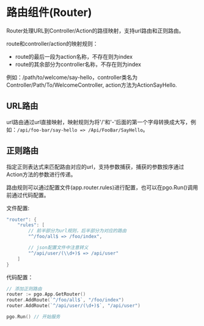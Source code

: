 # 路由组件(Router)
Router处理URL到Controller/Action的路径映射，支持url路由和正则路由。

route和controller/action的映射规则：
- route的最后一段为action名称，不存在则为index
- route的其余部分为controller名称，不存在则为index

例如：/path/to/welcome/say-hello，controller类名为Controller/Path/To/WelcomeController, action方法为ActionSayHello.

## URL路由
url路由通过url直接映射，映射规则为将'/'和'-'后面的第一个字母转换成大写，例如：`/api/foo-bar/say-hello => /Api/FooBar/SayHello`。

## 正则路由
指定正则表达式来匹配路由对应的url，支持参数捕获，捕获的参数按序通过Action方法的参数进行传递。

路由规则可以通过配置文件(app.router.rules)进行配置，也可以在pgo.Run()调用前通过代码配置。

文件配置:
```go
"router": {
    "rules": [
        // 前半部分为url规则，后半部分为对应的路由
        "^/foo/all$ => /foo/index",

        // json配置文件中注意转义
        "^/api/user/(\\d+)$ => /api/user"
    ]
}
```

代码配置：
```go
// 添加正则路由
router := pgo.App.GetRouter()
router.AddRoute(`^/foo/all$`, "/foo/index")
router.AddRoute(`^/api/user/(\d+)$`, "/api/user")

pgo.Run() // 开始服务
```

